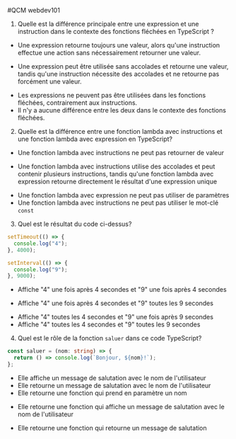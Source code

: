 #QCM webdev101
1. Quelle est la différence principale entre une expression et une instruction dans le contexte des fonctions fléchées en TypeScript ?
- Une expression retourne toujours une valeur, alors qu'une instruction effectue une action sans nécessairement retourner une valeur.
+ Une expression peut être utilisée sans accolades et retourne une valeur, tandis qu'une instruction nécessite des accolades et ne retourne pas forcément une valeur.
- Les expressions ne peuvent pas être utilisées dans les fonctions fléchées, contrairement aux instructions.
- Il n'y a aucune différence entre les deux dans le contexte des fonctions fléchées.

2. Quelle est la différence entre une fonction lambda avec instructions et une fonction lambda avec expression en TypeScript?
- Une fonction lambda avec instructions ne peut pas retourner de valeur
+ Une fonction lambda avec instructions utilise des accolades et peut contenir plusieurs instructions, tandis qu'une fonction lambda avec expression retourne directement le résultat d'une expression unique
- Une fonction lambda avec expression ne peut pas utiliser de paramètres
- Une fonction lambda avec instructions ne peut pas utiliser le mot-clé `const`

3. Quel est le résultat du code ci-dessus?
```typescript
setTimeout(() => {
  console.log("4");
}, 4000);

setInterval(() => {
  console.log("9");
}, 9000);
```
- Affiche "4" une fois après 4 secondes et "9" une fois après 4 secondes
+ Affiche "4" une fois après 4 secondes et "9" toutes les 9 secondes
- Affiche "4" toutes les 4 secondes et "9" une fois après 9 secondes
- Affiche "4" toutes les 4 secondes et "9" toutes les 9 secondes

4. Quel est le rôle de la fonction `saluer` dans ce code TypeScript?
```typescript
const saluer = (nom: string) => {
  return () => console.log(`Bonjour, ${nom}!`);
};
```
- Elle affiche un message de salutation avec le nom de l'utilisateur
- Elle retourne un message de salutation avec le nom de l'utilisateur
- Elle retourne une fonction qui prend en paramètre un nom
+ Elle retourne une fonction qui affiche un message de salutation avec le nom de l'utilisateur
- Elle retourne une fonction qui retourne un message de salutation


